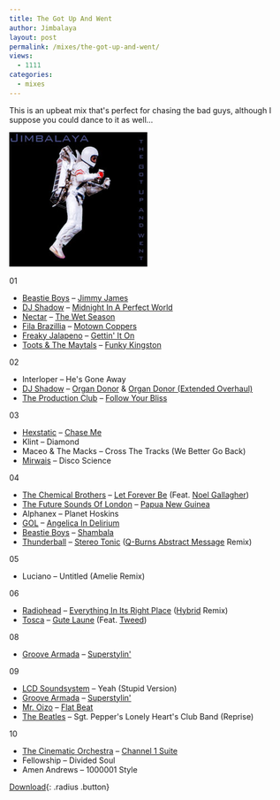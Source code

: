 ```yaml
---
title: The Got Up And Went
author: Jimbalaya
layout: post
permalink: /mixes/the-got-up-and-went/
views:
  - 1111
categories:
  - mixes
---
```


This is an upbeat mix that's perfect for chasing the bad guys, although I suppose you could dance to it as well...

![The Got Up And Went Cover](/assets/images/thegotupandwent.jpg)

01

* [Beastie Boys][3] – [Jimmy James][4]
* [DJ Shadow][5] – [Midnight In A Perfect World][6]
* [Nectar][7] – [The Wet Season][8]
* [Fila Brazillia][9] – [Motown Coppers][10]
* [Freaky Jalapeno][11] – [Gettin' It On][12]
* [Toots & The Maytals][13] – [Funky Kingston][14]

 [3]: http://itunes.apple.com/WebObjects/MZStore.woa/wa/viewArtist?id=1971863 "Beastie Boys on iTunes"
 [4]: http://itunes.apple.com/WebObjects/MZStore.woa/wa/viewAlbum?i=6727346%26id=6727386%26s=143441 "Jimmy James on iTunes"
 [5]: http://itunes.apple.com/WebObjects/MZStore.woa/wa/viewArtist?id=133086 "DJ Shadow on iTunes"
 [6]: http://itunes.apple.com/WebObjects/MZStore.woa/wa/viewAlbum?i=39507854%26id=792608%26s=143441 "Midnight In A Perfect World on iTunes"
 [7]: http://itunes.apple.com/WebObjects/MZStore.woa/wa/viewArtist?id=4396111 "Nectar on iTunes"
 [8]: http://itunes.apple.com/WebObjects/MZStore.woa/wa/viewAlbum?i=106643075%26id=106643136%26s=143441 "The Wet Season on iTunes"
 [9]: http://itunes.apple.com/WebObjects/MZStore.woa/wa/viewArtist?id=2236737 "Fila Brazillia on iTunes"
 [10]: http://itunes.apple.com/WebObjects/MZStore.woa/wa/viewAlbum?i=316748525%26id=316748504%26s=143441 "Motown Coppers on iTunes"
 [11]: http://itunes.apple.com/WebObjects/MZStore.woa/wa/viewArtist?id=83214603 "Freaky Jalapeno on iTunes"
 [12]: http://itunes.apple.com/WebObjects/MZStore.woa/wa/viewAlbum?i=266941053%26id=266941044%26s=143441 "Gettin It On on iTunes"
 [13]: http://itunes.apple.com/WebObjects/MZStore.woa/wa/viewArtist?id=2379983 "Toots & The Maytals on iTunes"
 [14]: http://itunes.apple.com/WebObjects/MZStore.woa/wa/viewAlbum?i=77288%26id=77312%26s=143441 "Funky Kingston on iTunes"

02

* Interloper – He's Gone Away
* [DJ Shadow][5] – [Organ Donor][15] & [Organ Donor (Extended Overhaul)][16]
* [The Production Club][17] – [Follow Your Bliss][18]

 [15]: http://itunes.apple.com/WebObjects/MZStore.woa/wa/viewAlbum?i=792587%26id=792608%26s=143441 "Organ Donor on iTunes"
 [16]: http://itunes.apple.com/WebObjects/MZStore.woa/wa/viewAlbum?i=133097%26id=133099%26s=143441 "Organ Donor (Extended Overhaul) on iTunes"
 [17]: http://itunes.apple.com/WebObjects/MZStore.woa/wa/viewArtist?id=256148850 "The Production Club on iTunes"
 [18]: http://itunes.apple.com/WebObjects/MZStore.woa/wa/viewAlbum?i=256148852%26id=256148847%26s=143441 "Follow Your Bliss on iTunes"

03

* [Hexstatic][19] – [Chase Me][20]
* Klint – Diamond
* Maceo & The Macks – Cross The Tracks (We Better Go Back)
* [Mirwais][21] – Disco Science

 [19]: http://itunes.apple.com/WebObjects/MZStore.woa/wa/viewArtist?id=3859551 "Hexstatic on iTunes"
 [20]: http://itunes.apple.com/WebObjects/MZStore.woa/wa/viewAlbum?i=122916367&id=122916349&s=143441 "Chase Me on iTunes"
 [21]: http://itunes.apple.com/WebObjects/MZStore.woa/wa/viewAlbum?i=267168127%26id=267168103%26s=143441 "Mirwais on iTunes"

04

* [The Chemical Brothers][22] – [Let Forever Be][23] (Feat. [Noel Gallagher][24])
* [The Future Sounds Of London][25] – [Papua New Guinea][26]
* Alphanex – Planet Hoskins
* [GOL][27] – [Angelica In Delirium][28]
* [Beastie Boys][3] – [Shambala][29]
* [Thunderball][30] – [Stereo Tonic][31] ([Q-Burns Abstract Message][32] Remix)

 [22]: http://itunes.apple.com/WebObjects/MZStore.woa/wa/viewArtist?id=3726283 "The Chemical Brothers on iTunes"
 [23]: http://itunes.apple.com/WebObjects/MZStore.woa/wa/viewAlbum?i=18762879&id=18762893&s=143441 "Let Forever Be on iTunes"
 [24]: http://itunes.apple.com/WebObjects/MZStore.woa/wa/viewArtist?id=534174 "Noel Gallagher on iTunes"
 [25]: http://itunes.apple.com/WebObjects/MZStore.woa/wa/viewCollaboration?ids=6851631-6851631-6851631%26s=143441 "The Future Sounds Of London on iTunes"
 [26]: http://itunes.apple.com/WebObjects/MZStore.woa/wa/viewAlbum?i=193038143%26id=193038140%26s=143441 "Papua New Guinea on iTunes"
 [27]: http://itunes.apple.com/WebObjects/MZStore.woa/wa/viewAlbum?i=35755079%26id=35755240%26s=143441 "G.O.L. on iTunes"
 [28]: http://itunes.apple.com/WebObjects/MZStore.woa/wa/viewAlbum?i=35755079%26id=35755240%26s=143441 "Angelica In Delirium on iTunes"
 [29]: http://itunes.apple.com/WebObjects/MZStore.woa/wa/viewAlbum?i=6729476%26id=6729482%26s=143441 "Shambala on iTunes"
 [30]: https://itunes.apple.com/us/artist/thunderball/id2726541?uo=4&at=11l4TK "Thunderball on iTunes"
 [31]: http://itunes.apple.com/WebObjects/MZStore.woa/wa/viewAlbum?i=184029112%26id=184028744%26s=143441 "Stereo Tonic on iTunes"
 [32]: http://itunes.apple.com/WebObjects/MZStore.woa/wa/viewArtist?id=3169699 "Q-Burns Abstract Message on iTunes"

05

* Luciano – Untitled (Amelie Remix)

06

* [Radiohead][33] – [Everything In Its Right Place][34] ([Hybrid][35] Remix)
* [Tosca][36] – [Gute Laune][37] (Feat. [Tweed][38])

 [33]: http://itunes.apple.com/WebObjects/MZStore.woa/wa/viewArtist?id=657515 "Radiohead on iTunes"
 [34]: http://itunes.apple.com/WebObjects/MZStore.woa/wa/viewAlbum?i=280499390%26id=280499338%26s=143441 "Everything In Its Right Place on iTunes"
 [35]: http://itunes.apple.com/WebObjects/MZStore.woa/wa/viewAlbum?i=304600552%26id=304600551%26s=143441 "Hybrid on iTunes"
 [36]: http://itunes.apple.com/WebObjects/MZStore.woa/wa/viewArtist?id=3097712 "Tosca on iTunes"
 [37]: http://itunes.apple.com/WebObjects/MZStore.woa/wa/viewAlbum?i=3543655%26id=3543744%26s=143441 "Gute Luane on iTunes"
 [38]: http://itunes.apple.com/WebObjects/MZStore.woa/wa/viewAlbum?i=307203130%26id=307203066%26s=143441 "Tweed on iTunes"

08

* [Groove Armada][39] – [Superstylin'][40]

 [39]: http://itunes.apple.com/WebObjects/MZStore.woa/wa/viewArtist?id=1727137 "Groove Armada on iTunes"
 [40]: http://itunes.apple.com/WebObjects/MZStore.woa/wa/viewAlbum?i=323069857%26id=323069677%26s=143441 "Superstylin' on iTunes"

09

* [LCD Soundsystem][41] – Yeah (Stupid Version)
* [Groove Armada][39] – [Superstylin'][40]
* [Mr. Oizo][42] – [Flat Beat][43]
* [The Beatles][44] – Sgt. Pepper's Lonely Heart's Club Band (Reprise)

 [41]: http://itunes.apple.com/WebObjects/MZStore.woa/wa/viewArtist?id=29525428 "LCD Soundsystem"
 [42]: http://itunes.apple.com/WebObjects/MZStore.woa/wa/viewArtist?id=28417453 "Mr Oizo on iTunes"
 [43]: http://itunes.apple.com/WebObjects/MZStore.woa/wa/viewAlbum?i=121304765%26id=121304783%26s=143441 "Flat Beat on iTunes"
 [44]: http://itunes.apple.com/WebObjects/MZStore.woa/wa/viewAlbum?i=136978%26id=136998%26s=143441 "The Beatles on iTunes"

10

* [The Cinematic Orchestra][45] – [Channel 1 Suite][46]
* Fellowship – Divided Soul
* Amen Andrews – 1000001 Style

 [45]: https://itunes.apple.com/us/artist/the-cinematic-orchestra/id3631576?uo=4&at=11l4TK "The Cinematic Orchestra on iTunes"
 [46]: http://itunes.apple.com/WebObjects/MZStore.woa/wa/viewAlbum?i=156671751%26id=156671626%26s=143441 "Channel 1 Suite on iTunes"

<p><audio src='/audio/mixes/Jimbalaya-The_Got_Up_And_Went.mp3' preload='auto' /></p>

[Download][49]{: .radius .button}

 [49]: /audio/mixes/Jimbalaya-The_Got_Up_And_Went.mp3 "Download Jimbalaya - The Got Up And Went"
